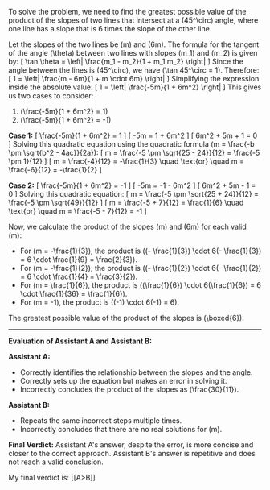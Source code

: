 
To solve the problem, we need to find the greatest possible value of the product of the slopes of two lines that intersect at a \(45^\circ\) angle, where one line has a slope that is 6 times the slope of the other line.

Let the slopes of the two lines be \(m\) and \(6m\). The formula for the tangent of the angle \(\theta\) between two lines with slopes \(m_1\) and \(m_2\) is given by:
\[
\tan \theta = \left| \frac{m_1 - m_2}{1 + m_1 m_2} \right|
\]
Since the angle between the lines is \(45^\circ\), we have \(\tan 45^\circ = 1\). Therefore:
\[
1 = \left| \frac{m - 6m}{1 + m \cdot 6m} \right|
\]
Simplifying the expression inside the absolute value:
\[
1 = \left| \frac{-5m}{1 + 6m^2} \right|
\]
This gives us two cases to consider:
1. \(\frac{-5m}{1 + 6m^2} = 1\)
2. \(\frac{-5m}{1 + 6m^2} = -1\)

**Case 1:**
\[
\frac{-5m}{1 + 6m^2} = 1
\]
\[
-5m = 1 + 6m^2
\]
\[
6m^2 + 5m + 1 = 0
\]
Solving this quadratic equation using the quadratic formula \(m = \frac{-b \pm \sqrt{b^2 - 4ac}}{2a}\):
\[
m = \frac{-5 \pm \sqrt{25 - 24}}{12} = \frac{-5 \pm 1}{12}
\]
\[
m = \frac{-4}{12} = -\frac{1}{3} \quad \text{or} \quad m = \frac{-6}{12} = -\frac{1}{2}
\]

**Case 2:**
\[
\frac{-5m}{1 + 6m^2} = -1
\]
\[
-5m = -1 - 6m^2
\]
\[
6m^2 + 5m - 1 = 0
\]
Solving this quadratic equation:
\[
m = \frac{-5 \pm \sqrt{25 + 24}}{12} = \frac{-5 \pm \sqrt{49}}{12}
\]
\[
m = \frac{-5 + 7}{12} = \frac{1}{6} \quad \text{or} \quad m = \frac{-5 - 7}{12} = -1
\]

Now, we calculate the product of the slopes \(m\) and \(6m\) for each valid \(m\):
- For \(m = -\frac{1}{3}\), the product is \((- \frac{1}{3}) \cdot 6(- \frac{1}{3}) = 6 \cdot \frac{1}{9} = \frac{2}{3}\).
- For \(m = -\frac{1}{2}\), the product is \((- \frac{1}{2}) \cdot 6(- \frac{1}{2}) = 6 \cdot \frac{1}{4} = \frac{3}{2}\).
- For \(m = \frac{1}{6}\), the product is \((\frac{1}{6}) \cdot 6(\frac{1}{6}) = 6 \cdot \frac{1}{36} = \frac{1}{6}\).
- For \(m = -1\), the product is \((-1) \cdot 6(-1) = 6\).

The greatest possible value of the product of the slopes is \(\boxed{6}\).

---

**Evaluation of Assistant A and Assistant B:**

**Assistant A:**
- Correctly identifies the relationship between the slopes and the angle.
- Correctly sets up the equation but makes an error in solving it.
- Incorrectly concludes the product of the slopes as \(\frac{30}{11}\).

**Assistant B:**
- Repeats the same incorrect steps multiple times.
- Incorrectly concludes that there are no real solutions for \(m\).

**Final Verdict:**
Assistant A's answer, despite the error, is more concise and closer to the correct approach. Assistant B's answer is repetitive and does not reach a valid conclusion.

My final verdict is: [[A>B]]
